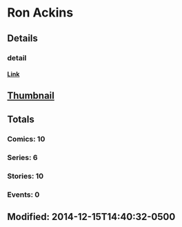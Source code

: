 # Ron  Ackins 
## Details
### detail
#### [Link](http://marvel.com/comics/creators/12389/ron_ackins?utm_campaign=apiRef&utm_source=225578a89fc76f3d20fbffda5d17a88d)
## [Thumbnail](http://i.annihil.us/u/prod/marvel/i/mg/b/40/image_not_available.jpg)
## Totals
### Comics: 10
### Series: 6
### Stories: 10
### Events: 0
## Modified: 2014-12-15T14:40:32-0500